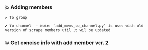 ### 💥 Adding members 

    ✔ To group 

    ✔ To channel  - Note: `add_mems_to_channel.py` is used with old version of scrape members util it wil be updated
### 💥 Get concise info with add member ver. 2
